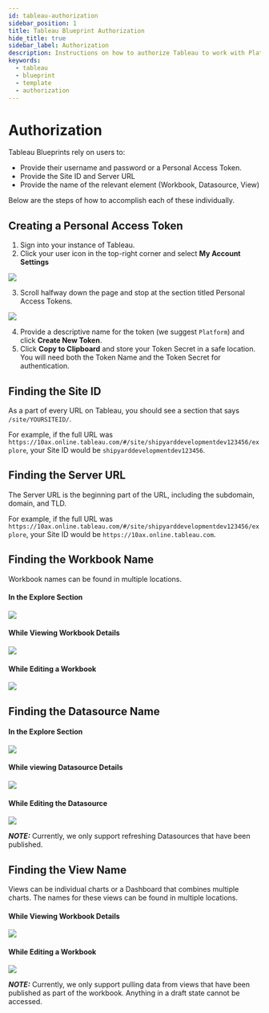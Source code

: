 ```yaml
---
id: tableau-authorization
sidebar_position: 1
title: Tableau Blueprint Authorization
hide_title: true
sidebar_label: Authorization
description: Instructions on how to authorize Tableau to work with Platform's low-code Tableau templates.
keywords:
  - tableau
  - blueprint
  - template
  - authorization
---
```


#  Authorization

Tableau Blueprints rely on users to:
- Provide their username and password or a Personal Access Token.
- Provide the Site ID and Server URL
- Provide the name of the relevant element (Workbook, Datasource, View)

Below are the steps of how to accomplish each of these individually.

## Creating a Personal Access Token
1. Sign into your instance of Tableau.
2. Click your user icon in the top-right corner and select **My Account Settings**

![](https://cdn.sanity.io/images/2xyydva6/production/ec9436f8d25d6215ac9bbd41716bfdbc3e47bdbf-540x175.png?w=450)

3. Scroll halfway down the page and stop at the section titled Personal Access Tokens.

![](https://cdn.sanity.io/images/2xyydva6/production/684577ea2554f682e9968ea5f552d683cce821d4-1029x509.png?w=450)

4. Provide a descriptive name for the token (we suggest `Platform`) and click **Create New Token**.
5. Click **Copy to Clipboard** and store your Token Secret in a safe location. You will need both the Token Name and the Token Secret for authentication.

## Finding the Site ID
As a part of every URL on Tableau, you should see a section that says `/site/YOURSITEID/`.

For example, if the full URL was `https://10ax.online.tableau.com/#/site/shipyarddevelopmentdev123456/explore`, your Site ID would be `shipyarddevelopmentdev123456`.

## Finding the Server URL

The Server URL is the beginning part of the URL, including the subdomain, domain, and TLD.

For example, if the full URL was `https://10ax.online.tableau.com/#/site/shipyarddevelopmentdev123456/explore`, your Site ID would be `https://10ax.online.tableau.com`.

## Finding the Workbook Name

Workbook names can be found in multiple locations.

#### In the Explore Section

![](https://cdn.sanity.io/images/2xyydva6/production/ccc30ac8364b45871085a79db18a1060e7dd339b-1065x436.png?w=450)

#### While Viewing Workbook Details

![](https://cdn.sanity.io/images/2xyydva6/production/b457cea01d318b9f5f0ed92082ce0ce5e0e9f93b-1063x550.png?w=450)

#### While Editing a Workbook

![](https://cdn.sanity.io/images/2xyydva6/production/ce55104a86bd7dc7c5760700e27d710351bfe1f7-1142x427.png?w=450)

## Finding the Datasource Name

#### In the Explore Section

![](https://cdn.sanity.io/images/2xyydva6/production/2c944b6070ad3f4f871bb396622b0516f68b2e4b-1066x486.png?w=450)

#### While viewing Datasource Details

![](https://cdn.sanity.io/images/2xyydva6/production/c1fc713298289da9c93d49d5c644837d0d15eb5d-1059x344.png?w=450)

#### While Editing the Datasource

![](https://cdn.sanity.io/images/2xyydva6/production/34d8dc6bd7a0db5ba66d3291a4c82ecc4bab26f8-1135x334.png?w=450)

**_NOTE:_** Currently, we only support refreshing Datasources that have been published.


## Finding the View Name

Views can be individual charts or a Dashboard that combines multiple charts. The names for these views can be found in multiple locations.

#### While Viewing Workbook Details

![](https://cdn.sanity.io/images/2xyydva6/production/aedaf959333c12b80269517226190ca64cdc49a9-1062x559.png?w=450)

#### While Editing a Workbook

![](https://cdn.sanity.io/images/2xyydva6/production/7b0650fc0ccbcb9202736c65f752ba647ce14338-1136x301.png?w=450)

**_NOTE:_** Currently, we only support pulling data from views that have been published as part of the workbook. Anything in a draft state cannot be accessed.
